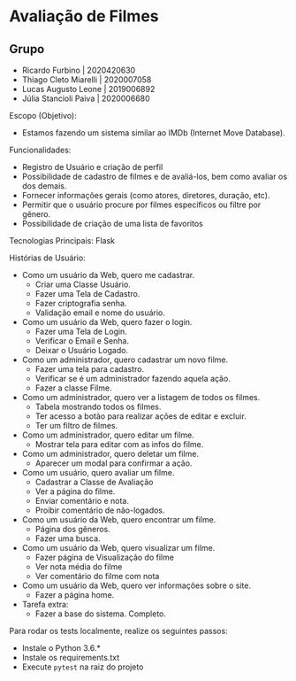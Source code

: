 # Avaliação de Filmes

## Grupo

- Ricardo Furbino | 2020420630
- Thiago Cleto Miarelli | 2020007058
- Lucas Augusto Leone | 2019006892
- Júlia Stancioli Paiva | 2020006680

Escopo (Objetivo):

- Estamos fazendo um sistema similar ao IMDb (Internet Move Database).

Funcionalidades:
  <ul>
    <li>Registro de Usuário e criação de perfil</li>
    <li>Possibilidade de cadastro de filmes e de avaliá-los, bem como avaliar os dos demais.</li>
    <li>Fornecer informações gerais (como atores, diretores, duração, etc).</li>
    <li>Permitir que o usuário procure por filmes específicos ou filtre por gênero.</li>
    <li>Possibilidade de criação de uma lista de favoritos</li>
  </ul>

Tecnologias Principais:
  Flask

Histórias de Usuário:
- Como um usuário da Web, quero me cadastrar.
    - Criar uma Classe Usuário.
    - Fazer uma Tela de Cadastro.
    - Fazer criptografia senha.
    - Validação email e nome do usuário.
- Como um usuário da Web, quero fazer o login.
    - Fazer uma Tela de Login.
    - Verificar o Email e Senha.
    - Deixar o Usuário Logado.
- Como um administrador, quero cadastrar um novo filme.
    - Fazer uma tela para cadastro.
    - Verificar se é um administrador fazendo aquela ação.
    - Fazer a classe Filme.
- Como um administrador, quero ver a listagem de todos os filmes.
    - Tabela mostrando todos os filmes.
    - Ter acesso a botão para realizar ações de editar e excluir.
    - Ter um filtro de filmes.
- Como um administrador, quero editar um filme.
    - Mostrar tela para editar com as infos do filme.
- Como um administrador, quero deletar um filme.
    - Aparecer um modal para confirmar a ação.
- Como um usuário, quero avaliar um filme.
    - Cadastrar a Classe de Avaliação
    - Ver a página do filme.
    - Enviar comentário e nota.
    - Proibir comentário de não-logados.
- Como um usuário da Web, quero encontrar um filme.
    - Página dos gêneros.
    - Fazer uma busca.
- Como um usuário da Web, quero visualizar um filme.
    - Fazer página de Visualização do filme
    - Ver nota média do filme
    - Ver comentário do filme com nota
- Como um usuário da Web, quero ver informações sobre o site.
    - Fazer a página home.
- Tarefa extra:
    - Fazer a base do sistema. Completo.

Para rodar os tests localmente, realize os seguintes passos:
- Instale o Python 3.6.*
- Instale os requirements.txt
- Execute `pytest` na raiz do projeto
